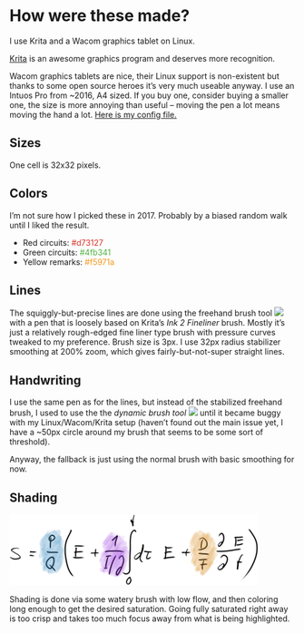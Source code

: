 How were these made?
====================

I use Krita and a Wacom graphics tablet on Linux.

[Krita][krita] is an awesome graphics program and deserves more recognition.

Wacom graphics tablets are nice, their Linux support is non-existent but thanks
to some open source heroes it’s very much useable anyway. I use an Intuos Pro
from ~2016, A4 sized. If you buy one, consider buying a smaller one, the size is
more annoying than useful – moving the pen a lot means moving the hand a lot.
[Here is my config file.][wacom-config]



## Sizes

One cell is 32x32 pixels.



## Colors

I’m not sure how I picked these in 2017. Probably by a biased random walk until
I liked the result.

- Red circuits: <span style="color: #d73127">#d73127</span>
- Green circuits: <span style="color: #4fb341">#4fb341</span>
- Yellow remarks: <span style="color: #f5971a">#f5971a</span>



## Lines

The squiggly-but-precise lines are done using the freehand brush tool
![][freehand-brush-tool] with a pen that is loosely based on Krita’s _Ink 2
Fineliner_ brush. Mostly it’s just a relatively rough-edged fine liner type
brush with pressure curves tweaked to my preference. Brush size is 3px. I use
32px radius stabilizer smoothing at 200% zoom, which gives fairly-but-not-super
straight lines.



## Handwriting

I use the same pen as for the lines, but instead of the stabilized freehand
brush, I used to use the the _dynamic brush tool_ ![][dynamic-brush-tool] until it became buggy with my Linux/Wacom/Krita setup (haven’t found out the main issue yet, I have a ~50px circle around my brush that seems to be some sort of threshold).

Anyway, the fallback is just using the normal brush with basic smoothing for now.

[freehand-brush-tool]: README/dark_krita_tool_freehand.svg
[dynamic-brush-tool]: README/dark_krita_tool_dyna.svg
[wacom-config]: https://github.com/quchen/dotfiles/blob/ef73fc973d6c5029abe5c5a96ec5336b58ec0c99/.autostart/scripts/configure_wacom_tablet
[krita]: https://krita.org/



## Shading

![](circuitry/pid-formula.png)

Shading is done via some watery brush with low flow, and then coloring long
enough to get the desired saturation. Going fully saturated right away is too
crisp and takes too much focus away from what is being highlighted.
